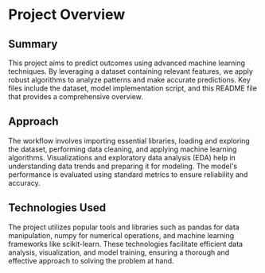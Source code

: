 # Project Overview

## Summary

This project aims to predict outcomes using advanced machine learning techniques. By leveraging a dataset containing relevant features, we apply robust algorithms to analyze patterns and make accurate predictions. Key files include the dataset, model implementation script, and this README file that provides a comprehensive overview.

## Approach

The workflow involves importing essential libraries, loading and exploring the dataset, performing data cleaning, and applying machine learning algorithms. Visualizations and exploratory data analysis (EDA) help in understanding data trends and preparing it for modeling. The model's performance is evaluated using standard metrics to ensure reliability and accuracy.

## Technologies Used

The project utilizes popular tools and libraries such as pandas for data manipulation, numpy for numerical operations, and machine learning frameworks like scikit-learn. These technologies facilitate efficient data analysis, visualization, and model training, ensuring a thorough and effective approach to solving the problem at hand.

